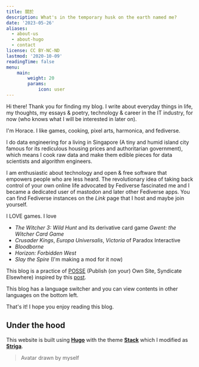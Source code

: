 ```yaml
---
title: 關於
description: What's in the temporary husk on the earth named me?
date: '2023-05-26'
aliases:
  - about-us
  - about-hugo
  - contact
license: CC BY-NC-ND
lastmod: '2020-10-09'
readingTime: false
menu:
    main: 
        weight: 20
        params:
            icon: user
---
```


Hi there! Thank you for finding my blog. I write about everyday things in life, my thoughts, my essays & poetry, technology & career in the IT industry, for now (who knows what I will be interested in later on).

I'm Horace. I like games, cooking, pixel arts, harmonica, and fediverse.

I do data engineering for a living in Singapore (A tiny and humid island city famous for its rediculous housing prices and authoritarian government), which means I cook raw data and make them edible pieces for data scientists and algorithm engineers.

I am enthusiastic about technology and open & free software that empowers people who are less heard. The revolutionary idea of taking back control of your own online life advocated by Fediverse fascinated me and I became a dedicated user of mastodon and later other Fediverse apps. You can find Fediverse instances on the *Link* page that I host and maybe join yourself.

I LOVE games. I love

- *The Witcher 3: Wild Hunt* and its derivative card game *Gwent: the Witcher Card Game*
- *Crusader Kings*, *Europa Universalis*, *Victoria* of Paradox Interactive
- *Bloodborne*
- *Horizon: Forbidden West*
- *Slay the Spire* (I'm making a mod for it now)

This blog is a practice of [POSSE](https://indieweb.org/POSSE) (Publish (on your) Own Site, Syndicate Elsewhere) inspired by this [post](https://thewebisfucked.com/).

This blog has a language switcher and you can view contents in other languages on the bottom left.

That's it! I hope you enjoy reading this blog.

## Under the hood
This website is built using [**Hugo**](https://gohugo.io/) with the theme [**Stack**](https://github.com/CaiJimmy/hugo-theme-stack) which I modified as [**Striga**](https://github.com/horaceyoung/hugo-theme-striga).

> Avatar drawn by myself
